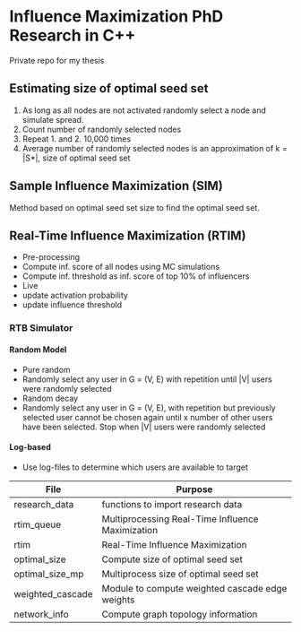 # Influence Maximization PhD Research in C++
Private repo for my thesis

## Estimating size of optimal seed set

1. As long as all nodes are not activated randomly select a node and simulate spread.
2. Count number of randomly selected nodes
3. Repeat 1. and 2. 10,000 times
4. Average number of randomly selected nodes is an approximation of k = |S*|, size of optimal seed set

## Sample Influence Maximization (SIM)

Method based on optimal seed set size to find the optimal seed set.

## Real-Time Influence Maximization (RTIM)
* Pre-processing
 * Compute inf. score of all nodes using MC simulations
 * Compute inf. threshold as inf. score of top 10% of influencers
* Live
 * update activation probability
 * update influence threshold

### RTB Simulator

#### Random Model

* Pure random
 * Randomly select any user in G = (V, E) with repetition until |V| users were randomly selected
* Random decay
 * Randomly select any user in G = (V, E), with repetition but previously selected user cannot be chosen again until x number of other users have been selected. Stop when |V| users were randomly selected

#### Log-based

* Use log-files to determine which users are available to target

| File              | Purpose                                          |
|-------------------|--------------------------------------------------|
| research_data     | functions to import research data                |
| rtim_queue        | Multiprocessing Real-Time Influence Maximization |
| rtim              | Real-Time Influence Maximization                 |
| optimal_size      | Compute size of optimal seed set                 |
| optimal_size_mp   | Multiprocess size of optimal seed set            |
| weighted_cascade  | Module to compute weighted cascade edge weights  |
| network_info      | Compute graph topology information               |
